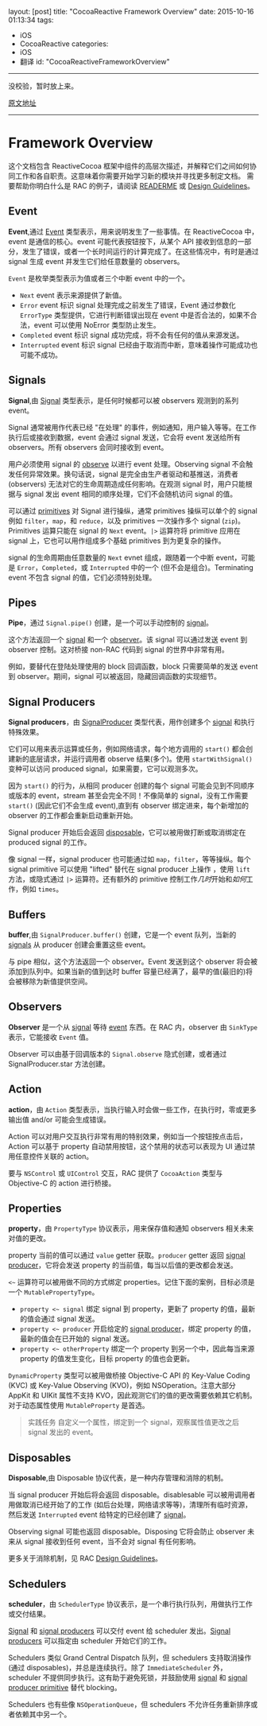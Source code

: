 layout: [post]
title: "CocoaReactive Framework Overview"
date: 2015-10-16 01:13:34
tags: 
- iOS
- CocoaReactive
categories: 
- iOS
- 翻译
id: "CocoaReactiveFrameworkOverview"
---

没校验，暂时放上来。

<!-- more -->

[原文地址](https://github.com/ReactiveCocoa/ReactiveCocoa/blob/master/Documentation/FrameworkOverview.md)

---



# Framework Overview

这个文档包含 ReactiveCocoa 框架中组件的高层次描述，并解释它们之间如何协同工作和各自职责。这意味着你需要开始学习新的模块并寻找更多制定文档。
需要帮助你明白什么是 RAC 的例子，请阅读 [READERME]() 或 [Design Guidelines]()。

## Event

**Event**,通过 [Event]() 类型表示，用来说明发生了一些事情。在 ReactiveCocoa 中，event 是通信的核心。event 可能代表按钮按下，从某个 API 接收到信息的一部分，发生了错误，或者一个长时间运行的计算完成了。在这些情况中，有时是通过 signal 生成 event 并发生它们给任意数量的 observers。

`Event` 是枚举类型表示为值或者三个中断 event 中的一个。

* `Next` event 表示来源提供了新值。
* `Error` event 标识 signal 处理完成之前发生了错误，Event 通过参数化 `ErrorType` 类型提供，它进行判断错误出现在 event 中是否合法的，如果不合法，event 可以使用 NoError 类型防止发生。
* `Completed` event 标识 signal 成功完成，将不会有任何的值从来源发送。
* `Interrupted` event 标识 signal 已经由于取消而中断，意味着操作可能成功也可能不成功。

## Signals

**Signal**,由 [Signal]() 类型表示，是任何时候都可以被 observers 观测到的系列 event。

Signal 通常被用作代表已经 "在处理" 的事件，例如通知，用户输入等等。在工作执行后或接收到数据，event 会通过 signal 发送，它会将 event 发送给所有observers。所有 observers 会同时接收到 event。

用户必须使用 signal 的 [observe]() 以进行 event 处理。Observing signal 不会触发任何异常效果。换句话说，signal 是完全由生产者驱动和基推送，消费者 (observers) 无法对它的生命周期造成任何影响。在观测 signal 时，用户只能根据与 signal 发出 event 相同的顺序处理，它们不会随机访问 signal 的值。

可以通过 [primitives]() 对 Signal 进行操纵，通常 primitives 操纵可以单个的 signal 例如 `filter`，`map`，和 `reduce`，以及 primitives 一次操作多个 signal (`zip`)。Primitives 运算只能在 signal 的 `Next` event。`|>` 运算符将 primitive 应用在 signal 上，它也可以用作组成多个基础 primitives 到为更复杂的操作。

signal 的生命周期由任意数量的 `Next` evnet 组成，跟随着一个中断 event，可能是 `Error`，`Completed`，或 `Interrupted` 中的一个 (但不会是组合)。Terminating event 不包含 signal 的值，它们必须特别处理。

## Pipes

**Pipe**，通过 `Signal.pipe()` 创建，是一个可以手动控制的 [signal]()。

这个方法返回一个 [signal]() 和一个 [observer]()。该 signal 可以通过发送 event 到 observer 控制。这对桥接 non-RAC 代码到  signal 的世界中非常有用。

例如，要替代在登陆处理使用的 block 回调函数，block 只需要简单的发送 event 到 observer。期间，signal 可以被返回，隐藏回调函数的实现细节。

## Signal Producers

**Signal producers**，由 [SignalProducer]() 类型代表，用作创建多个 [signal]() 和执行特殊效果。

它们可以用来表示运算或任务，例如网络请求，每个地方调用的 `start()` 都会创建新的底层请求，并运行调用者 observe 结果(多个)。使用 `startWithSignal()` 变种可以访问 produced signal，如果需要，它可以观测多次。

因为 `start()` 的行为，从相同 producer 创建的每个 signal 可能会见到不同顺序或版本的 event，stream 甚至会完全不同！不像简单的 signal，没有工作需要 `start()` (因此它们不会生成 event),直到有 observer 绑定进来，每个新增加的 observer 的工作都会重新启动重新开始。

Signal producer 开始后会返回 [disposable]()，它可以被用做打断或取消绑定在 produced signal 的工作。

像 signal 一样，signal producer 也可能通过如 `map`，`filter`，等等操纵。每个 signal primitive 可以使用 "lifted" 替代在 signal producer 上操作 ，使用 `lift` 方法，或隐式通过 `|>` 运算符。还有额外的 primitive 控制工作*几时*开始和*如何*工作，例如 `times`。

## Buffers

**buffer**,由 `SignalProducer.buffer()` 创建，它是一个 event 队列，当新的 [signals]() 从 producer 创建会重置这些 event。

与 pipe 相似，这个方法返回一个 observer。Event 发送到这个 observer 将会被添加到队列中。如果当新的值到达时 buffer 容量已经满了，最早的值(最旧的)将会被移除为新值提供空间。

## Observers

**Observer** 是一个从 [signal]() 等待 [event]() 东西。在 RAC 内，observer 由 `SinkType` 表示，它能接收 `Event` 值。

Observer 可以由基于回调版本的 `Signal.observe` 隐式创建，或者通过 SignalProducer.star 方法创建。

## Action

**action**，由 `Action` 类型表示，当执行输入时会做一些工作，在执行时，零或更多输出值 and/or 可能会生成错误。

Action 可以对用户交互执行非常有用的特别效果，例如当一个按钮按点击后，Action 可以基于 property 自动禁用按钮，这个禁用的状态可以表现为 UI 通过禁用任意控件关联的 action。

要与 `NSControl` 或 `UIControl` 交互，RAC 提供了 `CocoaAction` 类型与 Objective-C 的 action 进行桥接。


## Properties


**property**，由 `PropertyType` 协议表示，用来保存值和通知 observers 相关未来对值的更改。

property 当前的值可以通过 `value` getter 获取。`producer` getter 返回 [signal producer]()，它将会发送 property 的当前值，每当以后值的更改都会发送。

`<~` 运算符可以被用做不同的方式绑定 properties。记住下面的案例，目标必须是一个 `MutablePropertyType`。

* `property <~ signal` 绑定 signal 到 property，更新了 property 的值，最新的值会通过 signal 发送。
* `property <~ producer` 开启给定的 [signal producer]()，绑定 property 的值，最新的值会在已开始的 signal 发送。
* `property <~ otherProperty` 绑定一个 property 到另一个中，因此每当来源 property 的值发生变化，目标 property 的值也会更新。

`DynamicProperty` 类型可以被用做桥接 Objective-C API 的 Key-Value Coding (KVC) 或 Key-Value Observing (KVO)，例如 NSOperation。注意大部分 AppKit 和 UIKit 属性不支持 KVO，因此观测它们的值的更改需要依赖其它机制。对于动态属性使用 `MutableProperty` 是首选。

> 实践任务
> 自定义一个属性，绑定到一个 signal，观察属性值更改之后 signal 发出的 event。

## Disposables

**Disposable**,由 Disposable 协议代表，是一种内存管理和消除的机制。

当 signal producer 开始后将会返回 disposable。disablesable 可以被用调用者用做取消已经开始了的工作 (如后台处理，网络请求等等)，清理所有临时资源，然后发送 `Interrupted` event 给特定的已经创建了 [signal]()。

Observing signal 可能也返回 disposable。Disposing 它将会防止 observer 未来从 signal 接收到任何 event，当不会对 signal 有任何影响。

更多关于消除机制，见 RAC [Design Guidelines]()。

## Schedulers

**scheduler**，由 `SchedulerType` 协议表示，是一个串行执行队列，用做执行工作或交付结果。

[Signal]() 和 [signal producers]() 可以交付 event 给 scheduler 发出。[Signal producers]() 可以指定由 scheduler 开始它们的工作。

Schedulers 类似 Grand Central Dispatch 队列，但 schedulers 支持取消操作 (通过 disposables)，并总是连续执行。除了 `ImmediateScheduler` 外，scheduler 不提供同步执行。这有助于避免死锁，并鼓励使用 [signal]() 和 [signal producer primitive]() 替代 blocking。

Schedulers 也有些像 `NSOperationQueue`，但 schedulers 不允许任务重新排序或者依赖其中另一个。
